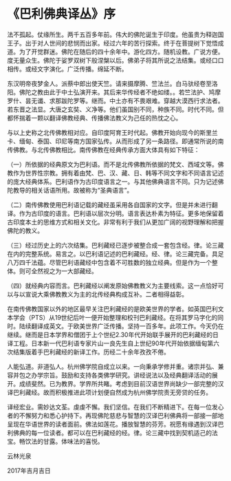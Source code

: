 # 《巴利佛典译丛》序

法不孤起。仗缘所生。两千五百多年前。伟大的佛陀诞生于印度。他虽贵为释迦国王子。出于对人世间的悲悯而出家。经过六年的苦行探索。终于在菩提树下觉悟成道。为了开觉群迷。佛陀在随后的四十余年中。游化四方。随机设教。广说方便。度无量众生。佛陀于娑罗双树下般涅槃以后。佛弟子将其所说之法结集。或经口口相传。或经文字演化。广泛传播。绵延不断。

东汉明帝夜梦金人。派蔡中郎出使天竺。请来摄摩腾、竺法兰。白马驮经卷至洛阳。佛陀之教由此于中土弘演开来。其后来华传经者不绝如缕。。若竺法护、鸠摩罗什、昙无谶、求那跋陀罗等。继而。中土亦有不畏艰难。穿越大漠西行求法者。若东晋之法显。大唐之玄奘、义净等。他们虽国别不同，种族不同。时代不同。但都怀揣着一颗以翻译佛教经典、传播佛法教义为己任的热忱之心。

与以上史称之北传佛教相对应。自印度阿育王时代起。佛教开始向现今的斯里兰卡、缅甸、泰国、印尼等南方国家弘传。从而形成了另一条路径。即通常所说的南传佛教。与北传佛教相比。南传佛教在经典传承方面大体具有如下特征：

（一）所依据的经典原文为巴利语。而不是北传佛教所依据的梵文、西域文等。佛教作为世界性宗教。拥有着由梵、巴、汉、藏、日、韩等不同文字和不同语言记述的庞大经典体系。巴利语作为古印度语言之一。与其他佛典语言不同。只为记述佛陀教导的相关话语所用。故被称为“圣典语言”。

（二）南传佛教使用巴利语记载的藏经虽采用各自国家的文字。但是并未进行翻译。作为古印度的语言。巴利语以层次分明。语言表达朴素为特征。更多地保留着古印度本土的思维方式和相关文化。非常有利于我们从更加广阔的视野理解和把握佛陀的教义。

（三）经过历史上的六次结集。巴利藏经已逐步被整合成一套包含经。律。论三藏在内的完整系统。易言之。以巴利语记述的巴利藏经。经、律。论三藏完备。具足八万四千法蕴。尽管巴利语藏经中包含着不可胜数的独立经典。但是作为一个整体。则可全然视之为一大部藏经。

（四）就经典内容而言。巴利藏经以阐发原始佛教教义为主要线索。这一点恰好可以与以宣说大乘佛教教义为主的北传经典构成互补。二者相得益彰。

在南传佛教国家以外的地区最早关注巴利藏经的是欧美世界的学者。如英国巴利文本学会（PTS）从19世纪后叶一便开始整理和校刊巴利藏经。在将其罗马字化的同时。陆续翻译成英文。于欧美世界广泛传播。坚持一百多年。此项工作。今天仍在继续。继而是日本学界和僧团于上个世纪2.30年代开始联手展开的巴利藏经的日译工程。日本新一代巴利语专家片山一良先生自上世纪90年代开始依据缅甸第六次结集版着手巴利藏经的新译工作。历经二十余年孜孜不倦。

人能弘道。非道弘人。杭州佛学院自成立以来。一向秉承学修并重。诸宗并弘、兼容并包之办学宗旨。鼓励和支持各类佛学研究。讲经说法以及经典翻译活动的展开。成绩斐然。已为教界。学界所共睹。考虑到目前汉语世界尚缺少一部完整的汉译巴利藏经。故而积极推进此项计划便自然成为杭州佛学院责无旁贷的任务。

译经宏业。需妙达文荃。虔虔不懈。我们坚信。在我们不断精进下。在每一位发心者的不懈努力和悉心护持下。再现佛陀慈悲与智慧的汉译巴利佛典将一部接一部地呈现在华语世界的读者面前。佛法如莲花。播放智慧的芬芳。祝愿有缘遇到汉译巴利佛典的每一位读者。都可以在巴利藏经的经。律。论三藏中找到契机适己的法宝。畅饮法的甘露。体味法的喜悦。

云林光泉

2017年吉月吉日
